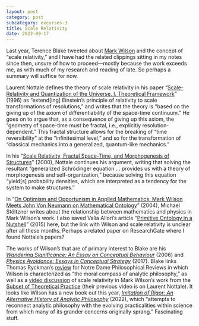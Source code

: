 ```yaml
---
layout: post
category: post
subcategory: excurses-3
title: Scale Relativity
date: 2022-09-17
---
```


Last year, Terence Blake tweeted about [Mark Wilson](https://en.wikipedia.org/wiki/Mark_Wilson_(philosopher)) and the concept of “scale relativity,” and I have had the related clippings sitting in my notes since then, unsure of how to proceed—mostly because the work exceeds me, as with much of my research and reading of late. So perhaps a summary will suffice for now.

Laurent Nottale defines the theory of scale relativity in his paper “[Scale-Relativity and Quantization of the Universe. I. Theoretical Framework](https://www.researchgate.net/publication/234532074_Scale-relativity_and_quantization_of_the_universe_I_Theoretical_framework)” (1996) as “extend[ing] Einstein’s principle of relativity to scale transformations of resolutions,” and writes that the theory is “based on the giving up of the axiom of differentiability of the space-time continuum.” He goes on to argue that, as a consequence of giving up this axiom, the “geometry of space-time must be fractal, i.e., explicitly resolution-dependent.” This fractal structure allows for the breaking of “time reversibility” at the “infinitesimal level,” and so for the transformation of “classical mechanics into a generalized, quantum-like mechanics.”

In his “[Scale Relativity, Fractal Space-Time, and Morphogenesis of Structures](https://www.researchgate.net/publication/228772060_Scale_Relativity_Fractal_Space-Time_and_Morphogenesis_of_Structures)” (2000), Nottale continues his argument, writing that solving the resultant “generalized Schrödinger equation ... provides us with a theory of morphogenesis and self-organization,” because solving this equation “yield[s] probability densities, which are interpreted as a tendency for the system to make structures.”

In “[On Optimism and Opportunism in Applied Mathematics: Mark Wilson Meets John Von Neumann on Mathematical Ontology](https://www.jstor.org/stable/20013247)” (2004), Michael Stöltzner writes about the relationship between mathematics and physics in Mark Wilson’s work. I also saved Valia Allori’s article “[Primitive Ontology in a Nutshell](https://www.researchgate.net/publication/281375898_Primitive_Ontology_in_a_Nutshell)” (2015) here, but the link with Wilson and scale relativity is unclear after all these months. Perhaps a related paper on ResearchGate where I found Nottale’s papers?

The works of Wilson’s that are of primary interest to Blake are his [*Wandering Significance: An Essay on Conceptual Behaviour*](https://books.google.ca/books/about/Wandering_Significance.html?id=CUPxT8MXmL8C) (2006) and [*Physics Avoidance: Essays in Conceptual Strategy*](https://books.google.ca/books?id=Mpg4DwAAQBAJ) (2017). Blake links Thomas Ryckman’s [review](https://ndpr.nd.edu/reviews/physics-avoidance-essays-in-conceptual-strategy/) for Notre Dame Philosophical Reviews in which Wilson is characterized as “the moral compass of analytic philosophy,” as well as a [video discussion](https://www.youtube.com/watch?v=7eiVNQsuwXg) of scale relativity in Mark Wilson’s work from the [Subset of Theoretical Practice](https://www.theoreticalpractice.com/) (their previous video is on Laurent Nottale). It looks like Wilson has a new book out this year, [*Imitation of Rigor: An Alternative History of Analytic Philosophy*](https://books.google.ca/books/about/Imitation_of_Rigor.html?id=dYNSEAAAQBAJ) (2022), which “attempts to reconnect analytic philosophy with the evolving practicalities within science from which many of its grander concerns originally sprang.” Fascinating stuff.

